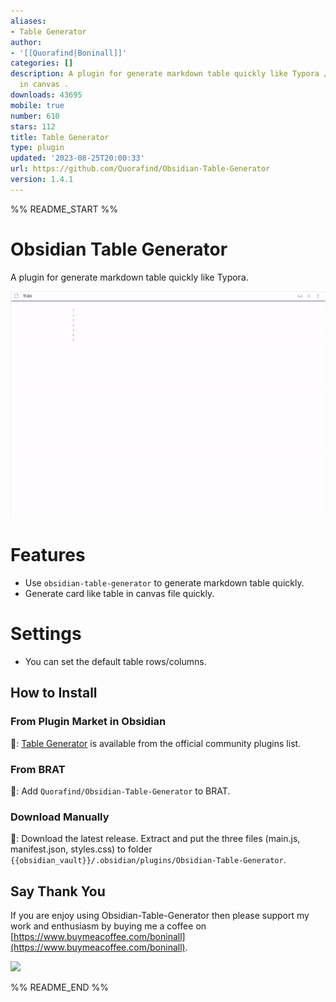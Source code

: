 ```yaml
---
aliases:
- Table Generator
author:
- '[[Quorafind|Boninall]]'
categories: []
description: A plugin for generate markdown table quickly like Typora /card table
  in canvas .
downloads: 43695
mobile: true
number: 610
stars: 112
title: Table Generator
type: plugin
updated: '2023-08-25T20:00:33'
url: https://github.com/Quorafind/Obsidian-Table-Generator
version: 1.4.1
---
```


%% README_START %%

# Obsidian Table Generator

A plugin for generate markdown table quickly like Typora.

![example.gif](https://raw.githubusercontent.com/Quorafind/Obsidian-Table-Generator/master/media/example.gif)

# Features

- Use `obsidian-table-generator` to generate markdown table quickly.
- Generate card like table in canvas file quickly.

# Settings

- You can set the default table rows/columns.

## How to Install

### From Plugin Market in Obsidian

💜: [Table Generator](obsidian://show-plugin?id=obsidian-table-generator) is available from the official community plugins list.

### From BRAT

🚗: Add `Quorafind/Obsidian-Table-Generator` to BRAT.

### Download Manually

🚚: Download the latest release. Extract and put the three files (main.js, manifest.json, styles.css) to
folder `{{obsidian_vault}}/.obsidian/plugins/Obsidian-Table-Generator`.

## Say Thank You

If you are enjoy using Obsidian-Table-Generator then please support my work and enthusiasm by buying me a coffee
on [https://www.buymeacoffee.com/boninall](https://www.buymeacoffee.com/boninall).

<a href="https://www.buymeacoffee.com/boninall"><img src="https://img.buymeacoffee.com/button-api/?text=Buy me a coffee&emoji=&slug=boninall&button_colour=6495ED&font_colour=ffffff&font_family=Lato&outline_colour=000000&coffee_colour=FFDD00"></a>



%% README_END %%